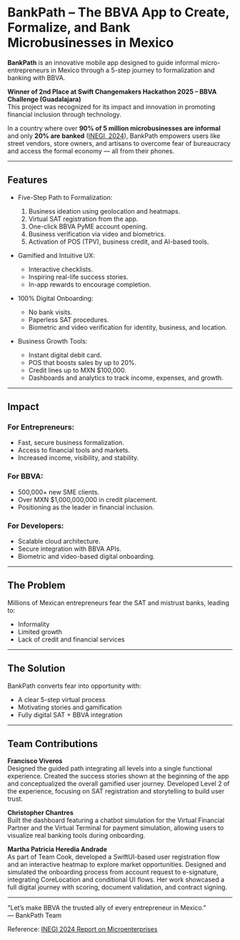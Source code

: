 # BankPath – The BBVA App to Create, Formalize, and Bank Microbusinesses in Mexico

**BankPath** is an innovative mobile app designed to guide informal micro-entrepreneurs in Mexico through a 5-step journey to formalization and banking with BBVA.

**Winner of 2nd Place at Swift Changemakers Hackathon 2025 – BBVA Challenge (Guadalajara)**  
This project was recognized for its impact and innovation in promoting financial inclusion through technology.

In a country where over **90% of 5 million microbusinesses are informal** and only **20% are banked** ([INEGI, 2024](https://www.inegi.org.mx/contenidos/saladeprensa/aproposito/2024/EAP_MIPYMES24.pdf)), BankPath empowers users like street vendors, store owners, and artisans to overcome fear of bureaucracy and access the formal economy — all from their phones.

---

## Features

- Five-Step Path to Formalization:
  1. Business ideation using geolocation and heatmaps.
  2. Virtual SAT registration from the app.
  3. One-click BBVA PyME account opening.
  4. Business verification via video and biometrics.
  5. Activation of POS (TPV), business credit, and AI-based tools.

- Gamified and Intuitive UX:
  - Interactive checklists.
  - Inspiring real-life success stories.
  - In-app rewards to encourage completion.

- 100% Digital Onboarding:
  - No bank visits.
  - Paperless SAT procedures.
  - Biometric and video verification for identity, business, and location.

- Business Growth Tools:
  - Instant digital debit card.
  - POS that boosts sales by up to 20%.
  - Credit lines up to MXN $100,000.
  - Dashboards and analytics to track income, expenses, and growth.

---

## Impact

### For Entrepreneurs:
- Fast, secure business formalization.
- Access to financial tools and markets.
- Increased income, visibility, and stability.

### For BBVA:
- 500,000+ new SME clients.
- Over MXN $1,000,000,000 in credit placement.
- Positioning as the leader in financial inclusion.

### For Developers:
- Scalable cloud architecture.
- Secure integration with BBVA APIs.
- Biometric and video-based digital onboarding.

---

## The Problem

Millions of Mexican entrepreneurs fear the SAT and mistrust banks, leading to:
- Informality
- Limited growth
- Lack of credit and financial services

---

## The Solution

BankPath converts fear into opportunity with:
- A clear 5-step virtual process
- Motivating stories and gamification
- Fully digital SAT + BBVA integration

---

## Team Contributions

**Francisco Viveros**  
Designed the guided path integrating all levels into a single functional experience. Created the success stories shown at the beginning of the app and conceptualized the overall gamified user journey. Developed Level 2 of the experience, focusing on SAT registration and storytelling to build user trust.

**Christopher Chantres**  
Built the dashboard featuring a chatbot simulation for the Virtual Financial Partner and the Virtual Terminal for payment simulation, allowing users to visualize real banking tools during onboarding.

**Martha Patricia Heredia Andrade**  
As part of Team Cook, developed a SwiftUI-based user registration flow and an interactive heatmap to explore market opportunities. Designed and simulated the onboarding process from account request to e-signature, integrating CoreLocation and conditional UI flows. Her work showcased a full digital journey with scoring, document validation, and contract signing.

---

"Let’s make BBVA the trusted ally of every entrepreneur in Mexico."  
— BankPath Team

Reference: [INEGI 2024 Report on Microenterprises](https://www.inegi.org.mx/contenidos/saladeprensa/aproposito/2024/EAP_MIPYMES24.pdf)

